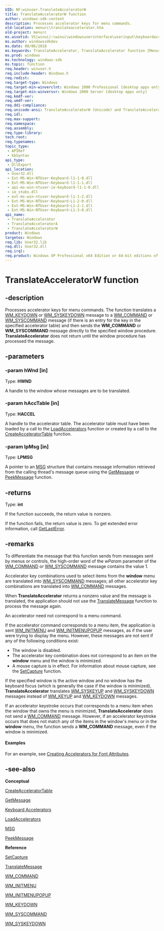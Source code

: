 ```yaml
---
UID: NF:winuser.TranslateAcceleratorW
title: TranslateAcceleratorW function
author: windows-sdk-content
description: Processes accelerator keys for menu commands.
old-location: menurc\translateaccelerator.htm
old-project: menurc
ms.assetid: VS|winui|~\winui\windowsuserinterface\userinput\keyboardaccelerators\keyboardacceleratorreference\keyboardacceleratorfunctions\translateaccelerator.htm
ms.author: windowssdkdev
ms.date: 08/06/2018
ms.keywords: TranslateAccelerator, TranslateAccelerator function [Menus and Other Resources], TranslateAcceleratorA, TranslateAcceleratorW, _win32_TranslateAccelerator, _win32_translateaccelerator_cpp, menurc.translateaccelerator, winui._win32_translateaccelerator, winuser/TranslateAccelerator, winuser/TranslateAcceleratorA, winuser/TranslateAcceleratorW
ms.prod: windows
ms.technology: windows-sdk
ms.topic: function
req.header: winuser.h
req.include-header: Windows.h
req.redist: 
req.target-type: Windows
req.target-min-winverclnt: Windows 2000 Professional [desktop apps only]
req.target-min-winversvr: Windows 2000 Server [desktop apps only]
req.kmdf-ver: 
req.umdf-ver: 
req.ddi-compliance: 
req.unicode-ansi: TranslateAcceleratorW (Unicode) and TranslateAcceleratorA (ANSI)
req.idl: 
req.max-support: 
req.namespace: 
req.assembly: 
req.type-library: 
tech.root: 
req.typenames: 
topic_type:
 - APIRef
 - kbSyntax
api_type:
 - DllExport
api_location:
 - User32.dll
 - Ext-MS-Win-NTUser-Keyboard-l1-1-0.dll
 - Ext-MS-Win-NTUser-Keyboard-l1-1-1.dll
 - api-ms-win-ntuser-ie-keyboard-l1-1-0.dll
 - ie_stubs.dll
 - ext-ms-win-ntuser-keyboard-l1-1-2.dll
 - Ext-MS-Win-NTUser-Keyboard-L1-2-0.dll
 - Ext-MS-Win-NTUser-Keyboard-L1-2-1.dll
 - Ext-MS-Win-NTUser-Keyboard-L1-3-0.dll
api_name:
 - TranslateAccelerator
 - TranslateAcceleratorA
 - TranslateAcceleratorW
product: Windows
targetos: Windows
req.lib: User32.lib
req.dll: User32.dll
req.irql: 
req.product: Windows XP Professional x64 Edition or 64-bit editions of     Windows Server 2003
---
```


# TranslateAcceleratorW function


## -description


Processes accelerator keys for menu commands. The function translates a <a href="https://msdn.microsoft.com/en-us/library/ms646280(v=VS.85).aspx">WM_KEYDOWN</a> or <a href="https://msdn.microsoft.com/en-us/library/ms646286(v=VS.85).aspx">WM_SYSKEYDOWN</a> message to a <a href="https://msdn.microsoft.com/en-us/library/ms647591(v=VS.85).aspx">WM_COMMAND</a> or <a href="https://msdn.microsoft.com/en-us/library/ms646360(v=VS.85).aspx">WM_SYSCOMMAND</a> message (if there is an entry for the key in the specified accelerator table) and then sends the <b>WM_COMMAND</b> or <b>WM_SYSCOMMAND</b> message directly to the specified window procedure. <b>TranslateAccelerator</b> does not return until the window procedure has processed the message.


## -parameters




### -param hWnd [in]

Type: <b>HWND</b>

A handle to the window whose messages are to be translated.


### -param hAccTable [in]

Type: <b>HACCEL</b>

A handle to the accelerator table. The accelerator table must have been loaded by a call to the <a href="https://msdn.microsoft.com/en-us/library/ms646370(v=VS.85).aspx">LoadAccelerators</a> function or created by a call to the <a href="https://msdn.microsoft.com/en-us/library/ms646365(v=VS.85).aspx">CreateAcceleratorTable</a> function.


### -param lpMsg [in]

Type: <b>LPMSG</b>

A pointer to an <a href="https://msdn.microsoft.com/en-us/library/ms644958(v=VS.85).aspx">MSG</a> structure that contains message information retrieved from the calling thread's message queue using the <a href="https://msdn.microsoft.com/en-us/library/ms644936(v=VS.85).aspx">GetMessage</a> or <a href="https://msdn.microsoft.com/en-us/library/ms644943(v=VS.85).aspx">PeekMessage</a> function.


## -returns



Type: <b>int</b>

If the function succeeds, the return value is nonzero.

If the function fails, the return value is zero. To get extended error information, call <a href="https://msdn.microsoft.com/d852e148-985c-416f-a5a7-27b6914b45d4">GetLastError</a>.




## -remarks



To differentiate the message that this function sends from messages sent by menus or controls, the high-order word of the
        <i>wParam</i> parameter of the <a href="https://msdn.microsoft.com/en-us/library/ms647591(v=VS.85).aspx">WM_COMMAND</a> or <a href="https://msdn.microsoft.com/en-us/library/ms646360(v=VS.85).aspx">WM_SYSCOMMAND</a> message contains the value 1.

Accelerator key combinations used to select items from the
        <b>window</b> menu are translated into <a href="https://msdn.microsoft.com/en-us/library/ms646360(v=VS.85).aspx">WM_SYSCOMMAND</a> messages; all other accelerator key combinations are translated into <a href="https://msdn.microsoft.com/en-us/library/ms647591(v=VS.85).aspx">WM_COMMAND</a> messages.

When <b>TranslateAccelerator</b> returns a nonzero value and the message is translated, the application should not use the <a href="https://msdn.microsoft.com/en-us/library/ms644955(v=VS.85).aspx">TranslateMessage</a> function to process the message again.

An accelerator need not correspond to a menu command.

If the accelerator command corresponds to a menu item, the application is sent <a href="https://msdn.microsoft.com/en-us/library/ms646344(v=VS.85).aspx">WM_INITMENU</a> and <a href="https://msdn.microsoft.com/en-us/library/ms646347(v=VS.85).aspx">WM_INITMENUPOPUP</a> messages, as if the user were trying to display the menu. However, these messages are not sent if any of the following conditions exist:

<ul>
<li>The window is disabled.</li>
<li>The accelerator key combination does not correspond to an item on the <b>window</b> menu and the window is minimized.</li>
<li>A mouse capture is in effect. For information about mouse capture, see the <a href="https://msdn.microsoft.com/en-us/library/ms646262(v=VS.85).aspx">SetCapture</a> function.</li>
</ul>
If the specified window is the active window and no window has the keyboard focus (which is generally the case if the window is minimized), <b>TranslateAccelerator</b> translates
        <a href="https://msdn.microsoft.com/en-us/library/ms646287(v=VS.85).aspx">WM_SYSKEYUP</a> and <a href="https://msdn.microsoft.com/en-us/library/ms646286(v=VS.85).aspx">WM_SYSKEYDOWN</a> messages instead of
        <a href="https://msdn.microsoft.com/en-us/library/ms646281(v=VS.85).aspx">WM_KEYUP</a> and <a href="https://msdn.microsoft.com/en-us/library/ms646280(v=VS.85).aspx">WM_KEYDOWN</a> messages.

If an accelerator keystroke occurs that corresponds to a menu item when the window that owns the menu is minimized, <b>TranslateAccelerator</b> does not send a <a href="https://msdn.microsoft.com/en-us/library/ms647591(v=VS.85).aspx">WM_COMMAND</a> message. However, if an accelerator keystroke occurs that does not match any of the items in the window's menu or in the
        <b>window</b> menu, the function sends a <b>WM_COMMAND</b> message, even if the window is minimized.


#### Examples

For an example, see <a href="https://msdn.microsoft.com/en-us/library/ms646337(v=VS.85).aspx">Creating Accelerators for Font Attributes</a>.

<div class="code"></div>



## -see-also




<b>Conceptual</b>



<a href="https://msdn.microsoft.com/en-us/library/ms646365(v=VS.85).aspx">CreateAcceleratorTable</a>



<a href="https://msdn.microsoft.com/en-us/library/ms644936(v=VS.85).aspx">GetMessage</a>



<a href="https://msdn.microsoft.com/en-us/library/ms645526(v=VS.85).aspx">Keyboard Accelerators</a>



<a href="https://msdn.microsoft.com/en-us/library/ms646370(v=VS.85).aspx">LoadAccelerators</a>



<a href="https://msdn.microsoft.com/en-us/library/ms644958(v=VS.85).aspx">MSG</a>



<a href="https://msdn.microsoft.com/en-us/library/ms644943(v=VS.85).aspx">PeekMessage</a>



<b>Reference</b>



<a href="https://msdn.microsoft.com/en-us/library/ms646262(v=VS.85).aspx">SetCapture</a>



<a href="https://msdn.microsoft.com/en-us/library/ms644955(v=VS.85).aspx">TranslateMessage</a>



<a href="https://msdn.microsoft.com/en-us/library/ms647591(v=VS.85).aspx">WM_COMMAND</a>



<a href="https://msdn.microsoft.com/en-us/library/ms646344(v=VS.85).aspx">WM_INITMENU</a>



<a href="https://msdn.microsoft.com/en-us/library/ms646347(v=VS.85).aspx">WM_INITMENUPOPUP</a>



<a href="https://msdn.microsoft.com/en-us/library/ms646280(v=VS.85).aspx">WM_KEYDOWN</a>



<a href="https://msdn.microsoft.com/en-us/library/ms646360(v=VS.85).aspx">WM_SYSCOMMAND</a>



<a href="https://msdn.microsoft.com/en-us/library/ms646286(v=VS.85).aspx">WM_SYSKEYDOWN</a>
 

 

